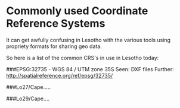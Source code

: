 # Commonly used Coordinate Reference Systems
It can get awfully confusing in Lesotho with the various tools using propriety formats for sharing geo data.

So here is a list of the common CRS's in use in Lesotho today:

###EPSG:32735 - WGS 84 / UTM zone 35S
Seen: DXF files
Further: http://spatialreference.org/ref/epsg/32735/

###Lo27/Cape.....

###Lo29/Cape....
